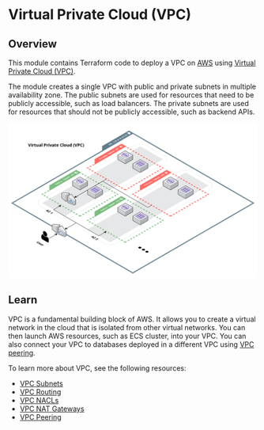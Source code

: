 # Virtual Private Cloud (VPC)

## Overview

This module contains Terraform code to deploy a VPC on [AWS](https://aws.amazon.com/) using [Virtual Private Cloud (VPC)](https://docs.aws.amazon.com/vpc/latest/userguide/what-is-amazon-vpc.html).

The module creates a single VPC with public and private subnets in multiple availability zone. The public subnets are used for resources that need to be publicly accessible, such as load balancers. The private subnets are used for resources that should not be publicly accessible, such as backend APIs.

![Cloud Craft VPC Module Diagram](../../_docs/tf-vpc-module-diagram.png)

## Learn

VPC is a fundamental building block of AWS. It allows you to create a virtual network in the cloud that is isolated from other virtual networks. You can then launch AWS resources, such as ECS cluster, into your VPC. You can also connect your VPC to databases deployed in a different VPC using [VPC peering](https://docs.aws.amazon.com/vpc/latest/peering/what-is-vpc-peering.html).

To learn more about VPC, see the following resources:
- [VPC Subnets](https://docs.aws.amazon.com/vpc/latest/userguide/configure-subnets.html#subnet-basics)
- [VPC Routing](https://docs.aws.amazon.com/vpc/latest/userguide/VPC_Route_Tables.html)
- [VPC NACLs](https://docs.aws.amazon.com/vpc/latest/userguide/vpc-network-acls.html)
- [VPC NAT Gateways](https://docs.aws.amazon.com/vpc/latest/userguide/vpc-nat-gateway.html)
- [VPC Peering](https://docs.aws.amazon.com/vpc/latest/peering/what-is-vpc-peering.html)
